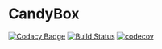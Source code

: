 # CandyBox

[![Codacy Badge](https://api.codacy.com/project/badge/Grade/e65956add36548ea87078e89c6dad9fb)](https://app.codacy.com/app/predatorray/candybox?utm_source=github.com&utm_medium=referral&utm_content=predatorray/candybox&utm_campaign=Badge_Grade_Settings)
[![Build Status](https://travis-ci.org/predatorray/candybox.svg?branch=master)](https://travis-ci.org/predatorray/candybox)
[![codecov](https://codecov.io/gh/predatorray/candybox/branch/master/graph/badge.svg)](https://codecov.io/gh/predatorray/candybox)
